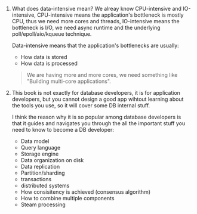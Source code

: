 1. What does data-intensive mean? We alreay know CPU-intensive and IO-intensive,
   CPU-intensive means the application's bottleneck is mostly CPU, thus we need
   more cores and threads, IO-intensive means the bottleneck is I/O, we need async
   runtime and the underlying poll/epoll/aio/kqueue technique.
   
   Data-intensive means that the application's bottlenecks are usually:
   
   * How data is stored
   * How data is processed
   
   > We are having more and more cores, we need something like "Building multi-core
   > applications".
   
2. This book is not exactly for database developers, it is for application
   developers, but you cannot design a good app wihtout learning about the tools
   you use, so it will cover some DB internal stuff.
   
   I think the reason why it is so popular among database developers is that
   it guides and navigates you through the all the important stuff you need
   to know to become a DB developer:
   
   * Data model
   * Query language
   * Storage engine
   * Data organization on disk
   * Data replication
   * Partition/sharding
   * transactions
   * distributed systems
   * How consisitency is achieved (consensus algorithm)
   * How to combine multiple components
   * Steam processing
   